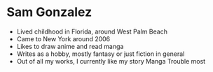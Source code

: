 # Sam Gonzalez 

* Lived childhood in Florida, around West Palm Beach
* Came to New York around 2006
* Likes to draw anime and read manga
* Writes as a hobby, mostly fantasy or just fiction in general
* Out of all my works, I currently like my story Manga Trouble most
